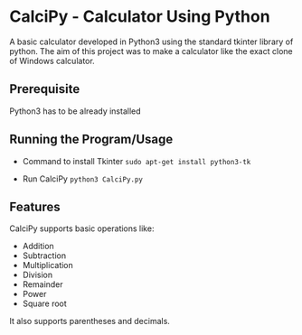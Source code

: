 # CalciPy - Calculator Using Python

A basic calculator developed in Python3 using the standard tkinter library of python. The aim of this project was to make a calculator like the exact clone of Windows calculator.


## Prerequisite

Python3 has to be already installed

## Running the Program/Usage

* Command to install Tkinter
`sudo apt-get install python3-tk`

* Run CalciPy
`python3 CalciPy.py`

## Features

CalciPy supports basic operations like:

* Addition
* Subtraction
* Multiplication
* Division
* Remainder
* Power
* Square root

It also supports parentheses and decimals.
